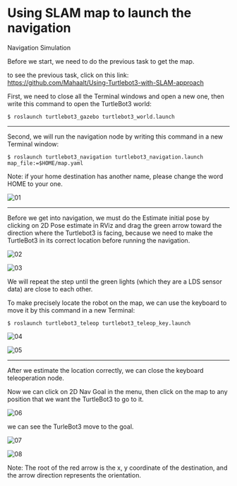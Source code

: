 # Using SLAM map to launch the navigation

Navigation Simulation

Before we start, we need to do the previous task to get the map.

to see the previous task, click on this link: https://github.com/Mahaalt/Using-Turtlebot3-with-SLAM-approach 

First, we need to close all the Terminal windows and open a new one, then write this command to open the TurtleBot3 world:

`$ roslaunch turtlebot3_gazebo turtlebot3_world.launch`

---

Second, we will run the navigation node by writing this command in a new Terminal window:

`$ roslaunch turtlebot3_navigation turtlebot3_navigation.launch map_file:=$HOME/map.yaml`

Note: if your home destination has another name, please change the word HOME to your one.

![01](https://user-images.githubusercontent.com/71232960/125881090-a552b472-fdca-4253-a8da-fdadfbf02c73.png)

---

Before we get into navigation, we must do the Estimate initial pose by clicking on 2D Pose estimate in RViz and drag the green arrow toward the direction where the Turtlebot3 is facing, because we need to make the TurtleBot3 in its correct location before running the navigation.

![02](https://user-images.githubusercontent.com/71232960/125881840-9af04790-c229-4011-b4f6-47898eeed90b.png)

![03](https://user-images.githubusercontent.com/71232960/125882283-05d46235-6ae7-4be2-80fc-7ea50d19165f.png)

We will repeat the step until the green lights (which they are a LDS sensor data) are close to each other.

To make precisely locate the robot on the map, we can use the keyboard to move it by this command in a new Terminal:

`$ roslaunch turtlebot3_teleop turtlebot3_teleop_key.launch`

![04](https://user-images.githubusercontent.com/71232960/125882390-489341a8-78d6-477b-afb8-f447299a3113.png)

![05](https://user-images.githubusercontent.com/71232960/125882565-a312cb11-bf01-4b4e-bb5a-5c06a7d13242.png)

---

After we estimate the location correctly, we can close the keyboard teleoperation node.

Now we can click on 2D Nav Goal in the menu, then click on the map to any position that we want the TurtleBot3 to go to it.

![06](https://user-images.githubusercontent.com/71232960/125883007-52caed57-c047-47a3-9b51-1e21d26c6fdb.png)

we can see the TurleBot3 move to the goal.

![07](https://user-images.githubusercontent.com/71232960/125883049-03db86ac-9d6d-4a32-8622-d8659cf433a6.png)

![08](https://user-images.githubusercontent.com/71232960/125883106-b1dde286-9281-471d-9eb2-5aac3e2d3686.png)

Note: The root of the red arrow is the x, y coordinate of the destination, and the arrow direction represents the orientation.
